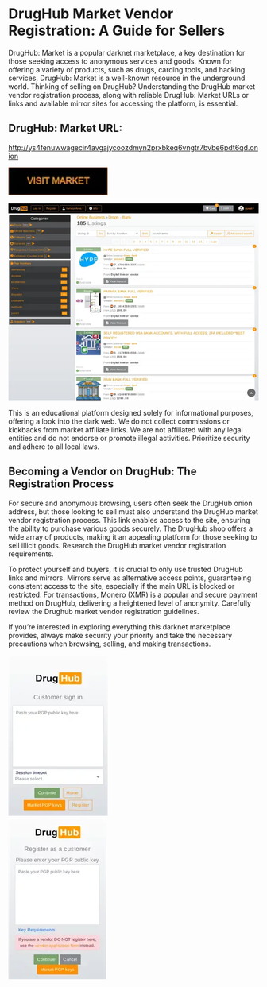# DrugHub Market Vendor Registration: A Guide for Sellers

DrugHub: Market is a popular darknet marketplace, a key destination for those seeking access to anonymous services and goods. Known for offering a variety of products, such as drugs, carding tools, and hacking services, DrugHub: Market is a well-known resource in the underground world. Thinking of selling on DrugHub? Understanding the DrugHub market vendor registration process, along with reliable DrugHub: Market URLs or links and available mirror sites for accessing the platform, is essential.

## DrugHub: Market URL:

http://ys4fenuwwagecir4avgajycoozdmyn2prxbkeq6vngtr7bvbe6pdt6qd.onion

[<img src="/custom/part.webp" width="200">](http://ys4fenuwwagecir4avgajycoozdmyn2prxbkeq6vngtr7bvbe6pdt6qd.onion)


<a href="http://ys4fenuwwagecir4avgajycoozdmyn2prxbkeq6vngtr7bvbe6pdt6qd.onion"><img src="/custom/setup.webp" alt="image" style="max-width: 100%;"><a>

This is an educational platform designed solely for informational purposes, offering a look into the dark web. We do not collect commissions or kickbacks from market affiliate links. We are not affiliated with any legal entities and do not endorse or promote illegal activities. Prioritize security and adhere to all local laws.

## Becoming a Vendor on DrugHub: The Registration Process

For secure and anonymous browsing, users often seek the DrugHub onion address, but those looking to sell must also understand the DrugHub market vendor registration process. This link enables access to the site, ensuring the ability to purchase various goods securely. The DrugHub shop offers a wide array of products, making it an appealing platform for those seeking to sell illicit goods. Research the DrugHub market vendor registration requirements.

To protect yourself and buyers, it is crucial to only use trusted DrugHub links and mirrors. Mirrors serve as alternative access points, guaranteeing consistent access to the site, especially if the main URL is blocked or restricted. For transactions, Monero (XMR) is a popular and secure payment method on DrugHub, delivering a heightened level of anonymity. Carefully review the Drughub market vendor registration guidelines.

If you’re interested in exploring everything this darknet marketplace provides, always make security your priority and take the necessary precautions when browsing, selling, and making transactions.


<a href="http://ys4fenuwwagecir4avgajycoozdmyn2prxbkeq6vngtr7bvbe6pdt6qd.onion"><img src="/custom/widget.webp" alt="image" style="max-width: 100%;"><a>  
<a href="http://ys4fenuwwagecir4avgajycoozdmyn2prxbkeq6vngtr7bvbe6pdt6qd.onion"><img src="/custom/plate.webp" alt="image" style="max-width: 100%;"><a>